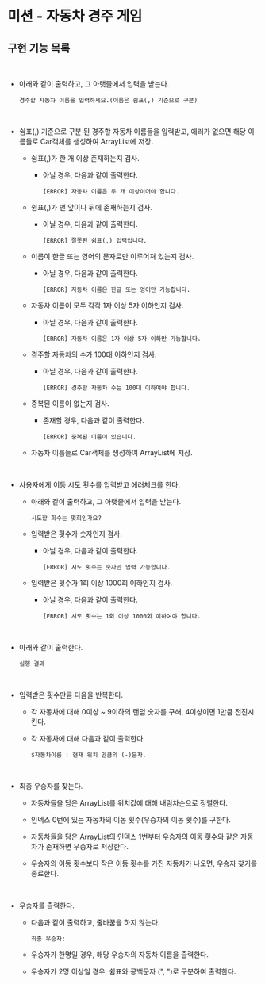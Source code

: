 # 미션 - 자동차 경주 게임

## 구현 기능 목록

<br>

- 아래와 같이 출력하고, 그 아랫줄에서 입력을 받는다.
  ```
  경주할 자동차 이름을 입력하세요.(이름은 쉼표(,) 기준으로 구분)
  ```
    <br>
- 쉼표(,) 기준으로 구분 된 경주할 자동차 이름들을 입력받고, 
  에러가 없으면 해당 이름들로 Car객체를 생성하여 ArrayList에 저장.
  
  - 쉼표(,)가 한 개 이상 존재하는지 검사.
    
    - 아닐 경우, 다음과 같이 출력한다.
      
      ```
      [ERROR] 자동차 이름은 두 개 이상이어야 합니다.
      ```
      
  - 쉼표(,)가 맨 앞이나 뒤에 존재하는지 검사.
       
    - 아닐 경우, 다음과 같이 출력한다.
         
      ```
      [ERROR] 잘못된 쉼표(,) 입력입니다.
      ```   

  - 이름이 한글 또는 영어의 문자로만 이루어져 있는지 검사.
  
    - 아닐 경우, 다음과 같이 출력한다.
    
      ```
      [ERROR] 자동차 이름은 한글 또는 영어만 가능합니다.
      ```
      
  - 자동차 이름이 모두 각각 1자 이상 5자 이하인지 검사.
  
    - 아닐 경우, 다음과 같이 출력한다.
    
      ```
      [ERROR] 자동차 이름은 1자 이상 5자 이하만 가능합니다.
      ```
      
  - 경주할 자동차의 수가 100대 이하인지 검사.
    
    - 아닐 경우, 다음과 같이 출력한다.
        
      ```
      [ERROR] 경주할 자동차 수는 100대 이하여야 합니다.
      ```
      
  - 중복된 이름이 없는지 검사.
  
    - 존재할 경우, 다음과 같이 출력한다.
    
      ```
      [ERROR] 중복된 이름이 있습니다.
      ```
      
  - 자동차 이름들로 Car객체를 생성하여 ArrayList에 저장.

<br>

- 사용자에게 이동 시도 횟수를 입력받고 에러체크를 한다.

  - 아래와 같이 출력하고, 그 아랫줄에서 입력을 받는다.
    ```
    시도할 회수는 몇회인가요?
    ```

  - 입력받은 횟수가 숫자인지 검사.
  
    - 아닐 경우, 다음과 같이 출력한다.
    
      ```
      [ERROR] 시도 횟수는 숫자만 입력 가능합니다.
      ```
    
  - 입력받은 횟수가 1회 이상 1000회 이하인지 검사.
  
    - 아닐 경우, 다음과 같이 출력한다.
    
      ```
      [ERROR] 시도 횟수는 1회 이상 1000회 이하여야 합니다.
      ```

<br>

- 아래와 같이 출력한다.

  ```
  실행 결과
  ```
  
<br>
      
- 입력받은 횟수만큼 다음을 반복한다.

  - 각 자동차에 대해 0이상 ~ 9이하의 랜덤 숫자를 구해, 4이상이면 1만큼 전진시킨다.
  
  - 각 자동차에 대해 다음과 같이 출력한다.
    ```
    $자동차이름 : 현재 위치 만큼의 (-)문자.
    ```

<br>

- 최종 우승자를 찾는다.

  - 자동차들을 담은 ArrayList를 위치값에 대해 내림차순으로 정렬한다.
  
  - 인덱스 0번에 있는 자동차의 이동 횟수(우승자의 이동 횟수)를 구한다.
  
  - 자동차들을 담은 ArrayList의 인덱스 1번부터 우승자의 이동 횟수와 같은 자동차가 존재하면 우승자로 저장한다.
  
  - 우승자의 이동 횟수보다 작은 이동 횟수를 가진 자동차가 나오면, 우승자 찾기를 종료한다.
  
<br>

- 우승자를 출력한다.

  - 다음과 같이 출력하고, 줄바꿈을 하지 않는다.
    
    ```
    최종 우승자: 
    ``` 
    
  - 우승자가 한명일 경우, 해당 우승자의 자동차 이름을 출력한다.

  - 우승자가 2명 이상일 경우, 쉼표와 공백문자 (", ")로 구분하여 출력한다.
  
  <br> 
